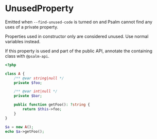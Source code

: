 # UnusedProperty

Emitted when `--find-unused-code` is turned on and Psalm cannot find any uses of a
private property.

Properties used in constructor only are considered unused. Use normal variables instead.

If this property is used and part of the public API, annotate the containing
class with `@psalm-api`.

```php
<?php

class A {
    /** @var string|null */
    private $foo;

    /** @var int|null */
    private $bar;

    public function getFoo(): ?string {
        return $this->foo;
    }
}

$a = new A();
echo $a->getFoo();
```
